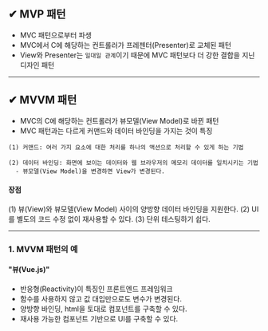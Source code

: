 ## ✔ MVP 패턴
  - MVC 패턴으로부터 파생
  - MVC에서 C에 해당하는 컨트롤러가 프레젠터(Presenter)로 교체된 패턴
  - View와 Presenter는 `일대일 관계`이기 때문에 MVC 패턴보다 더 강한 결합을 지닌 디자인 패턴

- - -
## ✔ MVVM 패턴
  - MVC의 C에 해당하는 컨트롤러가 뷰모델(View Model)로 바뀐 패턴
  - MVC 패턴과는 다르게 커맨드와 데이터 바인딩을 가지는 것이 특징
  ```
  (1) 커맨드: 여러 가지 요소에 대한 처리를 하나의 액션으로 처리할 수 있게 하는 기법
  
  (2) 데이터 바인딩: 화면에 보이는 데이터와 웹 브라우저의 메모리 데이터를 일치시키는 기법
    - 뷰모델(View Model)을 변경하면 View가 변경된다.
  ```

#### 장점
  (1) 뷰(View)와 뷰모델(View Model) 사이의 양방향 데이터 바인딩을 지원한다.
  (2) UI를 별도의 코드 수정 없이 재사용할 수 있다.
  (3) 단위 테스팅하기 쉽다.
  
- - -
### 1. MVVM 패턴의 예
#### "뷰(Vue.js)"
  - 반응형(Reactivity)이 특징인 프론트엔드 프레임워크
  - 함수를 사용하지 않고 값 대입만으로도 변수가 변경된다.
  - 양방향 바인딩, html을 토대로 컴포넌트를 구축할 수 있다.
  - 재사용 가능한 컴포넌트 기반으로 UI를 구축할 수 있다.
